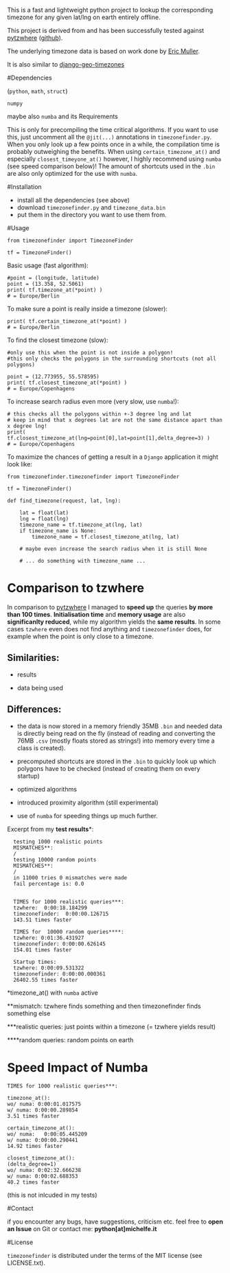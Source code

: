 This is a fast and lightweight python project to lookup the corresponding timezone for any given lat/lng on earth entirely offline.

This project is derived from and has been successfully tested against [pytzwhere](https://pypi.python.org/pypi/tzwhere/2.2) ([github](https://github.com/pegler/pytzwhere)).

The underlying timezone data is based on work done by [Eric Muller](http://efele.net/maps/tz/world/).

It is also similar to [django-geo-timezones](https://pypi.python.org/pypi/django-geo-timezones/0.1.2)

#Dependencies

(`python`, `math`, `struct`)

`numpy` 



maybe also `numba` and its Requirements 


This is only for precompiling the time critical algorithms.
If you want to use this, just uncomment all the `@jit(...)` annotations in `timezonefinder.py`.
When you only look up a few points once in a while, the compilation time is probably outweighing the benefits.
When using `certain_timezone_at()` and especially `closest_timeyone_at()` however, I highly recommend using `numba` (see speed comparison below)!
The amount of shortcuts used in the `.bin` are also only optimized for the use with `numba`.


#Installation

- install all the dependencies (see above)
- download `timezonefinder.py` and `timezone_data.bin` 
- put them in the directory you want to use them from.

#Usage


	from timezonefinder import TimezoneFinder
	
	tf = TimezoneFinder()

Basic usage (fast algorithm):

	#point = (longitude, latitude)
	point = (13.358, 52.5061)
	print( tf.timezone_at(*point) )
	# = Europe/Berlin


To make sure a point is really inside a timezone (slower):

	print( tf.certain_timezone_at(*point) )
	# = Europe/Berlin

To find the closest timezone (slow):

	#only use this when the point is not inside a polygon!
	#this only checks the polygons in the surrounding shortcuts (not all polygons)
	
	point = (12.773955, 55.578595)
	print( tf.closest_timezone_at(*point) )
	# = Europe/Copenhagens

To increase search radius even more (very slow, use `numba`!):

	# this checks all the polygons within +-3 degree lng and lat 
	# keep in mind that x degrees lat are not the same distance apart than x degree lng!
	print( tf.closest_timezone_at(lng=point[0],lat=point[1],delta_degree=3) )
	# = Europe/Copenhagens


To maximize the chances of getting a result in a `Django` application it might look like:

	from timezonefinder.timezonefinder import TimezoneFinder
			
	tf = TimezoneFinder()
		
	def find_timezone(request, lat, lng):
		
		lat = float(lat)
		lng = float(lng)
		timezone_name = tf.timezone_at(lng, lat)
		if timezone_name is None:
			timezone_name = tf.closest_timezone_at(lng, lat)
		
		# maybe even increase the search radius when it is still None
		
		# ... do something with timezone_name ...

# Comparison to tzwhere

In comparison to [pytzwhere](https://pypi.python.org/pypi/tzwhere/2.2) I managed to **speed up** the queries **by more than 100 times**.
**Initialisation time** and **memory usage** are also **significanlty reduced**, while my algorithm yields the **same results**.
In some cases `tzwhere` even does not find anything and `timezonefinder` does, for example when the point is only close to a timezone.


Similarities:
----

- results

- data being used 


Differences:
-----

- the data is now stored in a memory friendly 35MB `.bin` and needed data is directly being read on the fly (instead of reading and converting the 76MB `.csv` (mostly floats stored as strings!) into memory every time a class is created).
  
- precomputed shortcuts are stored in the `.bin` to quickly look up which polygons have to be checked (instead of creating them on every startup)
  
- optimized algorithms
  
- introduced proximity algorithm (still experimental)
  
- use of `numba` for speeding things up much further.

  
Excerpt from my **test results***:
  
	  testing 1000 realistic points
	  MISMATCHES**: 
	  /
	  testing 10000 random points
	  MISMATCHES**:
	  /
	  in 11000 tries 0 mismatches were made
	  fail percentage is: 0.0
	  
	  
	  TIMES for 1000 realistic queries***:
	  tzwhere:  0:00:18.184299
	  timezonefinder:  0:00:00.126715
	  143.51 times faster
	  
	  TIMES for  10000 random queries****:
	  tzwhere: 0:01:36.431927
	  timezonefinder: 0:00:00.626145
	  154.01 times faster
	  
	  Startup times:
	  tzwhere: 0:00:09.531322
	  timezonefinder: 0:00:00.000361
	  26402.55 times faster

*timezone_at() with `numba` active

**mismatch: tzwhere finds something and then timezonefinder finds something else

***realistic queries: just points within a timezone (= tzwhere yields result)

****random queries: random points on earth


# Speed Impact of Numba

	TIMES for 1000 realistic queries***:
	
	timezone_at():
	wo/ numa: 0:00:01.017575
	w/ numa: 0:00:00.289854
	3.51 times faster
	
	certain_timezone_at():
	wo/ numa: 	0:00:05.445209
	w/ numa: 0:00:00.290441
	14.92 times faster
	
	closest_timezone_at():
	(delta_degree=1)
	wo/ numa: 0:02:32.666238
	w/ numa: 0:00:02.688353
	40.2 times faster

(this is not inlcuded in my tests)

#Contact

if you encounter any bugs, have suggestions, criticism etc. feel free to **open an Issue** on Git or contact me: **python[at]michelfe.it**


#License

`timezonefinder` is distributed under the terms of the MIT license (see LICENSE.txt).

